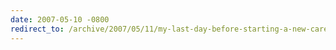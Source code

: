 ```yaml
---
date: 2007-05-10 -0800
redirect_to: /archive/2007/05/11/my-last-day-before-starting-a-new-career.aspx/
---
```

